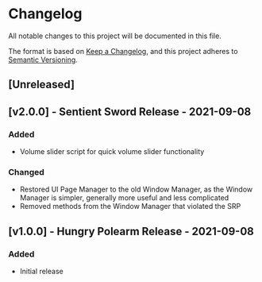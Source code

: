 # Changelog
All notable changes to this project will be documented in this file.

The format is based on [Keep a Changelog](https://keepachangelog.com/en/1.0.0/),
and this project adheres to [Semantic Versioning](https://semver.org/spec/v2.0.0.html).

## [Unreleased]

## [v2.0.0] - Sentient Sword Release - 2021-09-08
### Added
- Volume slider script for quick volume slider functionality

### Changed
- Restored UI Page Manager to the old Window Manager, as the Window Manager is simpler, generally more useful and less complicated
- Removed methods from the Window Manager that violated the SRP

## [v1.0.0] - Hungry Polearm Release - 2021-09-08
### Added
- Initial release